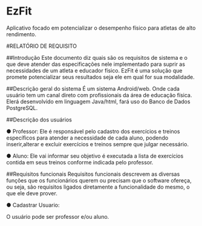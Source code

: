 # EzFit
Aplicativo focado em potencializar o desempenho físico para atletas de alto rendimento.




#RELATÓRIO DE REQUISITO

##Introdução
Este documento diz quais são os requisitos de sistema e o que deve atender das especificações nele implementado para suprir as necessidades de um atleta e educador físico. EzFit é uma solução que promete potencializar seus resultados seja ele em qual for sua modalidade. 


##Descrição geral do sistema
É um sistema Android/web. Onde cada usuário tem um canal direto com profissionais da área  de educação física. Elerá desenvolvido em linguagem Java/html, fará uso do Banco de Dados PostgreSQL.


##Descrição dos usuários

●	Professor: Ele é responsável pelo cadastro dos exercícios e treinos específicos para atender a necessidade de cada aluno, podendo inserir,alterar e excluir exercícios e treinos sempre que julgar necessário.

●	Aluno: Ele vai informar seu objetivo é executada a lista de exercícios contida em seus treinos conforme indicada pelo professor. 


##Requisitos funcionais
Requisitos funcionais descrevem as diversas funções que os funcionários querem ou precisam que o software ofereça, ou seja, são requisitos ligados diretamente a funcionalidade do mesmo, o que ele deve prover.

●	Cadastrar Usuario: 

O usuário pode ser professor e/ou aluno.


